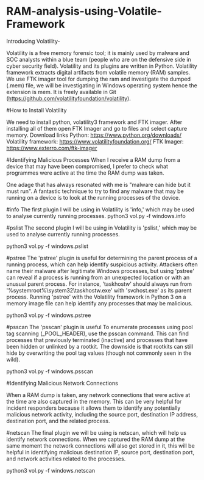 # RAM-analysis-using-Volatile-Framework

Introducing Volatility-

Volatility is a free memory forensic tool; it is mainly used by malware and SOC analysts within a blue team (people who are on the defensive side in cyber security field). Volatility and its plugins are written in Python. Volatility framework extracts digital artifacts from volatile memory (RAM) samples. We use FTK imager tool for dumping the ram and investigate the dumped (.mem) file, we will be investigating in Windows operating system hence the extension is mem. It is freely available in Git (https://github.com/volatilityfoundation/volatility).

#How to Install Volatility

We need to install python, volatility3 framework and FTK imager. After installing all of them open FTK Imager and go to files and select capture memory.
Download links
Python: https://www.python.org/downloads/
Volatility framework: https://www.volatilityfoundation.org/
FTK Imager: https://www.exterro.com/ftk-imager

#Identifying Malicious Processes
When I receive a RAM dump from a device that may have been compromised, I prefer to check what programmes were active at the time the RAM dump was taken.

One adage that has always resonated with me is "malware can hide but it must run". A fantastic technique to try to find any malware that may be running on a device is to look at the running processes of the device.

#info
  The first plugin I will be using in Volatility is 'info,' which may be used to analyse currently running processes.
  python3 vol.py -f <filename> windows.info
  
#pslist
  The second plugin I will be using in Volatility is 'pslist,' which may be used to analyse currently running processes.

  python3 vol.py -f <filename> windows.pslist
  
#pstree
  The 'pstree' plugin is useful for determining the parent process of a running process, which can help identify suspicious activity. Attackers often name their     malware after legitimate Windows processes, but using 'pstree' can reveal if a process is running from an unexpected location or with an unusual parent process. For instance, 'taskhostw' should always run from '%systemroot%\system32\taskhostw.exe' with 'svchost.exe' as its parent process. Running 'pstree' with the Volatility framework in Python 3 on a memory image file can help identify any processes that may be malicious.
  
  python3 vol.py -f <filename> windows.pstree
  
#psscan
  The 'psscan' plugin is useful To enumerate processes using pool tag scanning (_POOL_HEADER), use the psscan command. This can find processes that previously terminated (inactive) and processes that have been hidden or unlinked by a rootkit. The downside is that rootkits can still hide by overwriting the pool tag values (though not commonly seen in the wild).
  
  python3 vol.py -f <filename> windows.psscan
  
#Identifying Malicious Network Connections
  
  When a RAM dump is taken, any network connections that were active at the time are also captured in the memory. This can be very helpful for incident responders because it allows them to identify any potentially malicious network activity, including the source port, destination IP address, destination port, and the related process.
  
#netscan
  The final plugin we will be using is netscan, which will help us identify network connections. When we captured the RAM dump at the same moment the network connections will also get stored in it, this will be helpful in identifying malicious destination IP, source port, destination port, and network activities related to the processes.

  python3 vol.py -f <filename> windows.netscan
  
  


